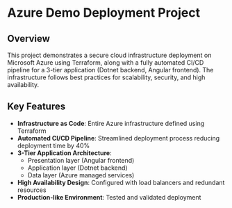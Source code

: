 # Azure Demo Deployment Project

## Overview

This project demonstrates a secure cloud infrastructure deployment on Microsoft Azure using Terraform, along with a fully automated CI/CD pipeline for a 3-tier application (Dotnet backend, Angular frontend). The infrastructure follows best practices for scalability, security, and high availability.

## Key Features

- **Infrastructure as Code**: Entire Azure infrastructure defined using Terraform
- **Automated CI/CD Pipeline**: Streamlined deployment process reducing deployment time by 40%
- **3-Tier Application Architecture**: 
  - Presentation layer (Angular frontend)
  - Application layer (Dotnet backend)
  - Data layer (Azure managed services)
- **High Availability Design**: Configured with load balancers and redundant resources
- **Production-like Environment**: Tested and validated deployment

   
